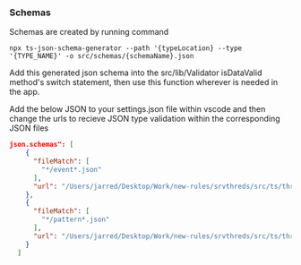 ### Schemas

Schemas are created by running command

`npx ts-json-schema-generator --path '{typeLocation} --type '{TYPE_NAME}' -o src/schemas/{schemaName}.json`


Add this generated json schema into the src/lib/Validator isDataValid method's switch statement, then use this function wherever is needed in the app.

Add the below JSON to your settings.json file within vscode and then change the urls to recieve JSON type validation within the corresponding JSON files

```json
json.schemas": [
    {
      "fileMatch": [
        "*/event*.json"
      ],
      "url": "/Users/jarred/Desktop/Work/new-rules/srvthreds/src/ts/thredlib/schemas/event.json"
    },
    {
      "fileMatch": [
        "*/pattern*.json"
      ],
      "url": "/Users/jarred/Desktop/Work/new-rules/srvthreds/src/ts/thredlib/schemas/pattern.json"
    }
  ]
  ```